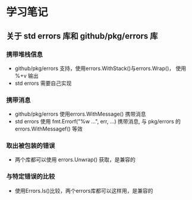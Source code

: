 # 学习笔记

## 关于 std errors 库和 github/pkg/errors 库

### 携带堆栈信息
- github/pkg/errors 支持，使用errors.WithStack()与errors.Wrap()， 使用 %+v 输出
- std errors 需要自己实现
### 携带消息
- github/pkg/errors  使用errors.WithMessage() 携带消息
- std errors 使用 fmt.Errorf("%w ...", err, ...) 携带消息, 与 pkg/errors 的 errors.WithMessagef() 等效
### 取出被包装的错误
- 两个库都可以使用 errors.Unwrap() 获取，是兼容的
### 与特定错误的比较
- 使用Errors.Is()比较，两个errors库都可以这样用，是兼容的